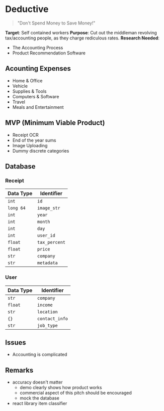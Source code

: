 # Deductive
> "Don't Spend Money to Save Money!"

**Target**: Self contained workers
**Purpose**: Cut out the middleman revolving tax/accounting people, as they charge rediculous rates.
**Research Needed**:

- The Accounting Process
- Product Recommendation Software

## Acounting Expenses
- Home & Office
- Vehicle
- Supplies & Tools
- Computers & Software
- Travel
- Meals and Entertainment

## MVP (Minimum Viable Product)
- Receipt OCR
- End of the year sums
- Image Uploading
- Dummy discrete categories

## Database

### Receipt
| Data Type | Identifier    |
|-----------|---------------|
| `int`     | `id`          |
| `long 64` | `image_str`   |
| `int`     | `year`        |
| `int`     | `month`       |
| `int`     | `day`         |
| `int`     | `user_id`     |
| `float`   | `tax_percent` |
| `float`   | `price`       |
| `str`     | `company`     |
| `str`     | `metadata`    |

### User
| Data Type | Identifier    |
|-----------|---------------|
| `str`     | `company`     |
| `float`   | `income`      |
| `str`     | `location`    |
| `{}`      | `contact_info`|
| `str`     | `job_type`    |

## Issues
- Accounting is complicated

## Remarks
- accuracy doesn't matter
    - demo clearly shows how product works
    - commercial aspect of this pitch should be encouraged
    - mock the database
- react library item classifier
